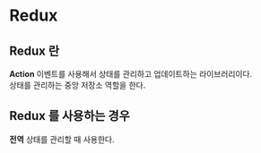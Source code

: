 # Redux

## Redux 란 
**Action** 이벤트를 사용해서 상태를 관리하고 업데이트하는 라이브러리이다.      
상태를 관리하는 중앙 저장소 역할을 한다.

## Redux 를 사용하는 경우
**전역** 상태를 관리할 때 사용한다.
